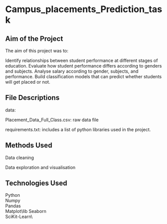 # Campus_placements_Prediction_task

## Aim of the Project
The aim of this project was to:

Identify relationships between student performance at different stages of education.
Evaluate how student performance differs according to genders and subjects.
Analyse salary according to gender, subjects, and performance.
Build classification models that can predict whether students will get placed or not.

## File Descriptions
data:

Placement_Data_Full_Class.csv: raw data file

requirements.txt: includes a list of python libraries used in the project.

## Methods Used
Data cleaning

Data exploration and visualisation

## Technologies Used
Python\
Numpy\
Pandas\
Matplot\lib
Seaborn\
SciKit-Learn\
